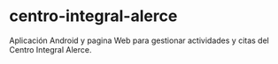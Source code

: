 # centro-integral-alerce
Aplicación Android  y pagina Web para gestionar actividades y citas del Centro Integral Alerce.
